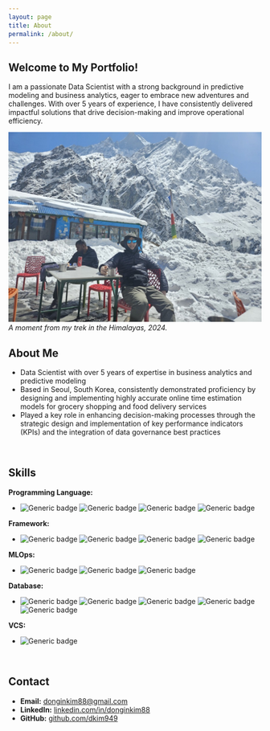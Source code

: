 ```yaml
---
layout: page
title: About
permalink: /about/
---
```


## Welcome to My Portfolio!
I am a passionate Data Scientist with a strong background in predictive modeling and business analytics, eager to embrace new adventures and challenges. With over 5 years of experience, I have consistently delivered impactful solutions that drive decision-making and improve operational efficiency.

![Nepal24](./assets/images/himalaya.jpeg)
*A moment from my trek in the Himalayas, 2024.*
<br>

## About Me
- Data Scientist with over 5 years of expertise in business analytics and predictive modeling
- Based in Seoul, South Korea, consistently demonstrated proficiency by designing and implementing highly accurate online time estimation models for grocery shopping and food delivery services
- Played a key role in enhancing decision-making processes through the strategic design and implementation of key performance indicators (KPIs) and the integration of data governance best practices
<br>




## Skills
**Programming Language:**
-  ![Generic badge](https://img.shields.io/badge/python-3776AB?style=for-the-badge&logo=python&logoColor=white) ![Generic badge](https://img.shields.io/badge/r-276DC3?style=for-the-badge&logo=r&logoColor=white) ![Generic badge](https://img.shields.io/badge/scala-DC322F?style=for-the-badge&logo=scala&logoColor=white) ![Generic badge](https://img.shields.io/badge/linux-FCC624?style=for-the-badge&logo=linux&logoColor=white) 
  
**Framework:**
- ![Generic badge](https://img.shields.io/badge/-sklearn-F7931E?style=for-the-badge&logo=scikit-learn&logoColor=white) ![Generic badge](https://img.shields.io/badge/-Tensorflow-FF6F00?style=for-the-badge&logo=Tensorflow&logoColor=white) ![Generic badge](https://img.shields.io/badge/-keras-D00000?style=for-the-badge&logo=keras&logoColor=white) ![Generic badge](https://img.shields.io/badge/-pytorch-EE4C2C?style=for-the-badge&logo=pytorch&logoColor=white)

**MLOps:** 
- ![Generic badge](https://img.shields.io/badge/-mlflow-0194E2?style=for-the-badge&logo=mlflow&logoColor=white) ![Generic badge](https://img.shields.io/badge/-kedro-FFC900?style=for-the-badge&logo=kedro&logoColor=white) ![Generic badge](https://img.shields.io/badge/Apache%20Airflow-017CEE?style=for-the-badge&logo=Apache%20Airflow&logoColor=white)

**Database:**
- ![Generic badge](https://img.shields.io/badge/-Mysql-4479A1?style=for-the-badge&logo=MySQL&logoColor=white) ![Generic badge](https://img.shields.io/badge/-trino-DD00A1?style=for-the-badge&logo=trino&logoColor=white) ![Generic badge](https://img.shields.io/badge/-presto-5890FF?style=for-the-badge&logo=presto&logoColor=white) ![Generic badge](https://img.shields.io/badge/-redshift-8C4FFF?style=for-the-badge&logo=amazon-redshift&logoColor=white) ![Generic badge](https://img.shields.io/badge/-bigquery-669DF6?style=for-the-badge&logo=google-bigquery&logoColor=white)

**VCS:** 
- ![Generic badge](https://img.shields.io/badge/-GIT-654FF0?style=for-the-badge&logo=Github&logoColor=white) 

<br>

## Contact
- **Email:** [donginkim88@gmail.com](mailto:donginkim88@gmail.com)
- **LinkedIn:** [linkedin.com/in/donginkim88](https://www.linkedin.com/in/donginkim88)
- **GitHub:** [github.com/dkim949](https://github.com/dkim949)
<br>